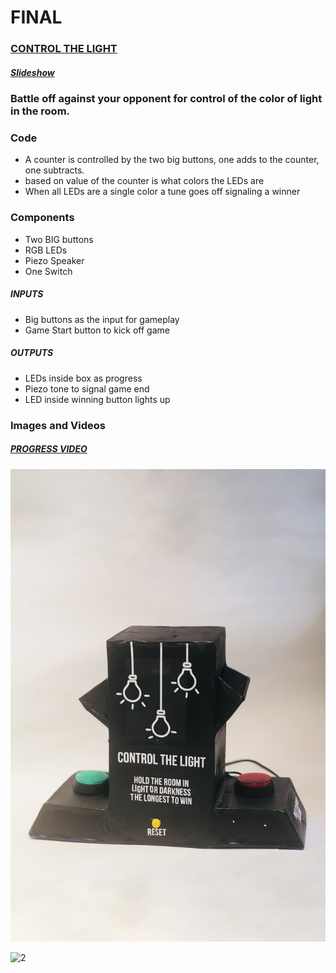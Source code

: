 # FINAL

### [CONTROL THE LIGHT](https://vimeo.com/334810182)

##### [Slideshow](https://github.com/artdelolo/Physical-Computing/blob/master/HW/Midterm/_Balance%20the%20Light%20..pdf)

  ### Battle off against your opponent for control of the color of light in the room.

###  Code
   * A counter is controlled by the two big buttons, one adds to the counter, one subtracts.
   * based on value of the counter is what colors the LEDs are
   * When all LEDs are a single color a tune goes off signaling a winner


###  Components
* Two BIG buttons
* RGB LEDs
* Piezo Speaker
* One Switch

##### INPUTS  
* Big buttons as the input for gameplay
* Game Start button to kick off game
##### OUTPUTS  
* LEDs inside box as progress
* Piezo tone to signal game end
* LED inside winning button lights up

### Images and Videos

##### [PROGRESS VIDEO](https://vimeo.com/334810182)

 ![1](https://github.com/artdelolo/Physical-Computing/blob/master/HW/Midterm/balance-1.jpg)

  ![2](https://github.com/artdelolo/Physical-Computing/blob/master/HW/Midterm/balance-2.jpg)
